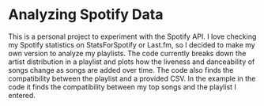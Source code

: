 # Analyzing Spotify Data
This is a personal project to experiment with the Spotify API. I love checking my Spotify statistics on StatsForSpotify or Last.fm, so I decided to make my own version to analyze my playlists. The code currently breaks down the artist distribution in a playlist and plots how the liveness and danceability of songs change as songs are added over time. The code also finds the compatibility between the playlist and a provided CSV. In the example in the code it finds the compatibility between my top songs and the playlist I entered. 
